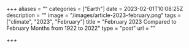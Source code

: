 +++
aliases = ""
categories = ["Earth"]
date = 2023-02-01T10:08:25Z
description = ""
image = "/images/article-2023-february.png"
tags = ["climate", "2023", "February"]
title = "February 2023 Compared to February Months from 1922 to 2022"
type = "post"
url = ""

+++
